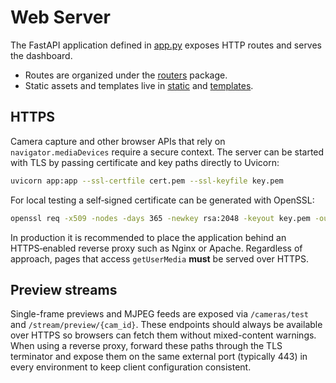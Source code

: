 # Web Server

The FastAPI application defined in [app.py](../app.py) exposes HTTP routes and serves the dashboard.

* Routes are organized under the [routers](../routers) package.
* Static assets and templates live in [static](../static) and [templates](../templates).

## HTTPS

Camera capture and other browser APIs that rely on `navigator.mediaDevices` require a
secure context. The server can be started with TLS by passing certificate and key paths
directly to Uvicorn:

```bash
uvicorn app:app --ssl-certfile cert.pem --ssl-keyfile key.pem
```

For local testing a self‑signed certificate can be generated with OpenSSL:

```bash
openssl req -x509 -nodes -days 365 -newkey rsa:2048 -keyout key.pem -out cert.pem
```

In production it is recommended to place the application behind an HTTPS‑enabled
reverse proxy such as Nginx or Apache. Regardless of approach, pages that access
`getUserMedia` **must** be served over HTTPS.

## Preview streams

Single-frame previews and MJPEG feeds are exposed via `/cameras/test` and
`/stream/preview/{cam_id}`. These endpoints should always be available over
HTTPS so browsers can fetch them without mixed-content warnings. When using a
reverse proxy, forward these paths through the TLS terminator and expose them on
the same external port (typically 443) in every environment to keep client
configuration consistent.
